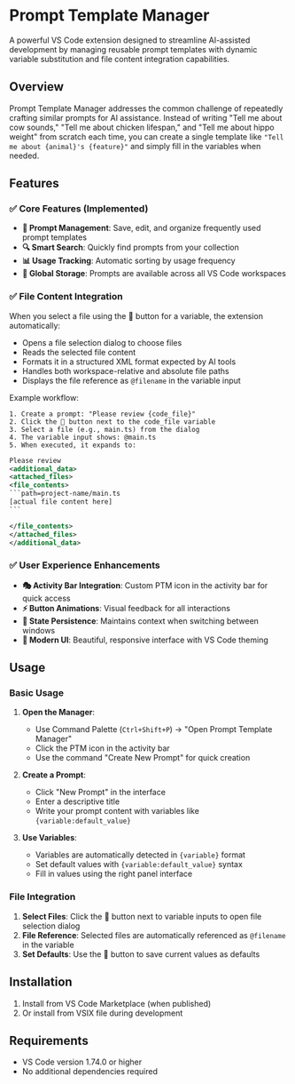 # Prompt Template Manager

A powerful VS Code extension designed to streamline AI-assisted development by managing reusable prompt templates with dynamic variable substitution and file content integration capabilities.

## Overview

Prompt Template Manager addresses the common challenge of repeatedly crafting similar prompts for AI assistance. Instead of writing "Tell me about cow sounds," "Tell me about chicken lifespan," and "Tell me about hippo weight" from scratch each time, you can create a single template like `"Tell me about {animal}'s {feature}"` and simply fill in the variables when needed.

## Features

### ✅ Core Features (Implemented)

- **📝 Prompt Management**: Save, edit, and organize frequently used prompt templates
- **🔍 Smart Search**: Quickly find prompts from your collection
- **📊 Usage Tracking**: Automatic sorting by usage frequency
- **💾 Global Storage**: Prompts are available across all VS Code workspaces

### ✅ File Content Integration

When you select a file using the 📁 button for a variable, the extension automatically:

- Opens a file selection dialog to choose files
- Reads the selected file content
- Formats it in a structured XML format expected by AI tools
- Handles both workspace-relative and absolute file paths
- Displays the file reference as `@filename` in the variable input

Example workflow:

```
1. Create a prompt: "Please review {code_file}"
2. Click the 📁 button next to the code_file variable
3. Select a file (e.g., main.ts) from the dialog
4. The variable input shows: @main.ts
5. When executed, it expands to:

```

````XML
Please review
<additional_data>
<attached_files>
<file_contents>
```path=project-name/main.ts
[actual file content here]
```

</file_contents>
</attached_files>
</additional_data>

````

### ✅ User Experience Enhancements

- **🎭 Activity Bar Integration**: Custom PTM icon in the activity bar for quick access
- **⚡ Button Animations**: Visual feedback for all interactions
- **🔄 State Persistence**: Maintains context when switching between windows
- **🎨 Modern UI**: Beautiful, responsive interface with VS Code theming

## Usage

### Basic Usage

1. **Open the Manager**:

   - Use Command Palette (`Ctrl+Shift+P`) → "Open Prompt Template Manager"
   - Click the PTM icon in the activity bar
   - Use the command "Create New Prompt" for quick creation

2. **Create a Prompt**:

   - Click "New Prompt" in the interface
   - Enter a descriptive title
   - Write your prompt content with variables like `{variable:default_value}`

3. **Use Variables**:
   - Variables are automatically detected in `{variable}` format
   - Set default values with `{variable:default_value}` syntax
   - Fill in values using the right panel interface

### File Integration

1. **Select Files**: Click the 📁 button next to variable inputs to open file selection dialog
2. **File Reference**: Selected files are automatically referenced as `@filename` in the variable
3. **Set Defaults**: Use the 📌 button to save current values as defaults

## Installation

1. Install from VS Code Marketplace (when published)
2. Or install from VSIX file during development

## Requirements

- VS Code version 1.74.0 or higher
- No additional dependencies required
